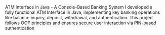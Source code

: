 ATM Interface in Java - A Console-Based Banking System
I developed a fully functional ATM Interface in Java, implementing key banking operations like balance inquiry, deposit, withdrawal, and authentication. This project follows OOP principles and ensures secure user interaction via PIN-based authentication.
